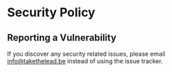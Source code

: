 # Security Policy

## Reporting a Vulnerability

If you discover any security related issues, please email info@takethelead.be instead of using the issue tracker.
